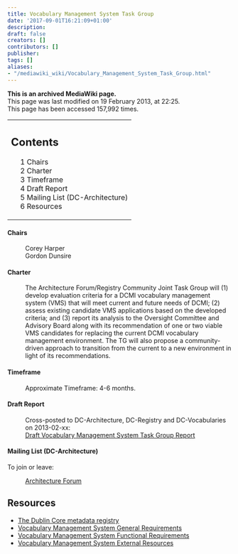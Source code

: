```yaml
---
title: Vocabulary Management System Task Group
date: '2017-09-01T16:21:09+01:00'
description: 
draft: false
creators: []
contributors: []
publisher: 
tags: []
aliases:
- "/mediawiki_wiki/Vocabulary_Management_System_Task_Group.html"
---
```


 **This is an archived MediaWiki page.**  
This page was last modified on 19 February 2013, at 22:25.  
This page has been accessed 157,992 times.

<table id="toc" class="toc">
  <tr>
    <td>
      <div id="toctitle">
        <h2>Contents</h2>
      </div>
      <ul>
        <li class="toclevel-1 tocsection-1"><a href="#Chairs"><span class="tocnumber">1</span> <span class="toctext">Chairs</span></a></li>
        <li class="toclevel-1 tocsection-2"><a href="#Charter"><span class="tocnumber">2</span> <span class="toctext">Charter</span></a></li>
        <li class="toclevel-1 tocsection-3"><a href="#Timeframe"><span class="tocnumber">3</span> <span class="toctext">Timeframe</span></a></li>
        <li class="toclevel-1 tocsection-4"><a href="#Draft_Report"><span class="tocnumber">4</span> <span class="toctext">Draft Report</span></a></li>
        <li class="toclevel-1 tocsection-5"><a href="#Mailing_List_.28DC-Architecture.29"><span class="tocnumber">5</span> <span class="toctext">Mailing List (DC-Architecture)</span></a></li>
        <li class="toclevel-1 tocsection-6"><a href="#Resources"><span class="tocnumber">6</span> <span class="toctext">Resources</span></a></li>
      </ul>
    </td>
  </tr>
</table>

#### Chairs 
<dl>
<dd> Corey Harper                                                                                                                                       
</dd>
<dd> Gordon Dunsire                                                                                                                                       
</dd>
</dl>

#### Charter 
<dl><dd> The Architecture Forum/Registry Community Joint Task Group will (1) develop evaluation criteria for a DCMI vocabulary management system (VMS) that will meet current and future needs of DCMI; (2) assess existing candidate VMS applications based on the developed criteria; and (3) report its analysis to the Oversight Committee and Advisory Board along with its recommendation of one or two viable VMS candidates for replacing the current DCMI vocabulary management environment. The TG will also propose a community-driven approach to transition from the current to a new environment in light of its recommendations.
</dd></dl>

#### Timeframe 
<dl><dd> Approximate Timeframe: 4-6 months.                                                                                                        
</dd></dl>

#### Draft Report 
<dl>
<dd> Cross-posted to DC-Architecture, DC-Registry and DC-Vocabularies on 2013-02-xx:<br>
</dd>
<dd> <a href="/mediawiki_wiki/Draft_Vocabulary_Management_System_Task_Group_Report.md" title="Draft Vocabulary Management System Task Group Report">Draft Vocabulary Management System Task Group Report</a>
</dd>
</dl>

#### Mailing List (DC-Architecture) 

To join or leave:

<dl><dd> <a href="http://www.jiscmail.ac.uk/cgi-bin/wa.exe?SUBED1=dc-architecture&amp;A=1" class="external text" rel="nofollow">Architecture Forum</a>
</dd></dl>

## Resources 

- [The Dublin Core metadata registry](http://dcmi.kc.tsukuba.ac.jp/dcregistry/)
- [Vocabulary Management System General Requirements](/mediawiki_wiki/Vocabulary_Management_System_General_Requirements "Vocabulary Management System General Requirements")
- [Vocabulary Management System Functional Requirements](/mediawiki_wiki/Vocabulary_Management_System_Functional_Requirements "Vocabulary Management System Functional Requirements")
- [Vocabulary Management System External Resources](/mediawiki_wiki/Vocabulary_Management_System_External_Resources "Vocabulary Management System External Resources")

